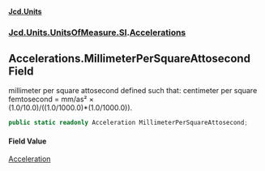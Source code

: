 #### [Jcd.Units](index.md 'index')
### [Jcd.Units.UnitsOfMeasure.SI](Jcd.Units.UnitsOfMeasure.SI.md 'Jcd.Units.UnitsOfMeasure.SI').[Accelerations](Accelerations.md 'Jcd.Units.UnitsOfMeasure.SI.Accelerations')

## Accelerations.MillimeterPerSquareAttosecond Field

millimeter per square attosecond defined such that: centimeter per square femtosecond = mm/as² ×  
(1.0/10.0)/((1.0/1000.0)*(1.0/1000.0)).

```csharp
public static readonly Acceleration MillimeterPerSquareAttosecond;
```

#### Field Value
[Acceleration](Acceleration.md 'Jcd.Units.UnitTypes.Acceleration')